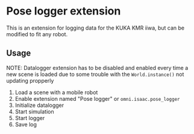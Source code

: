 # Pose logger extension
This is an extension for logging data for the KUKA KMR iiwa, but can be modified to fit any robot.

## Usage
NOTE: Datalogger extension has to be disabled and enabled every time a new scene is loaded due to some trouble with the 
`World.instance()` not updating propperly

1. Load a scene with a mobile robot
2. Enable extension named "Pose logger" or `omni.isaac.pose_logger`
3. Initialize datalogger
4. Start simulation
5. Start logger
6. Save log
